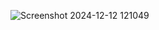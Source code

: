 
![Screenshot 2024-12-12 121049](https://github.com/user-attachments/assets/ac95fd36-d09c-4e05-afed-fe0792c5ff70)
